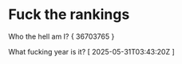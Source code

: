 # Fuck the rankings

Who the hell am I?
{ 36703765 }

What fucking year is it?
[ 2025-05-31T03:43:20Z ]

